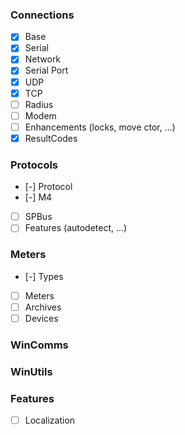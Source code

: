 ### Connections
- [x] Base
- [x] Serial
- [x] Network
- [x] Serial Port
- [x] UDP
- [x] TCP
- [ ] Radius
- [ ] Modem
- [ ] Enhancements (locks, move ctor, ...)
- [x] ResultCodes

### Protocols
- [-] Protocol
- [-] M4
- [ ] SPBus
- [ ] Features (autodetect, ...)

### Meters
- [-] Types
- [ ] Meters
- [ ] Archives
- [ ] Devices

### WinComms
### WinUtils

### Features
- [ ] Localization